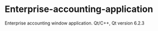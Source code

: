 # Enterprise-accounting-application
Enterprise accounting window application. Qt/C++, Qt version 6.2.3
